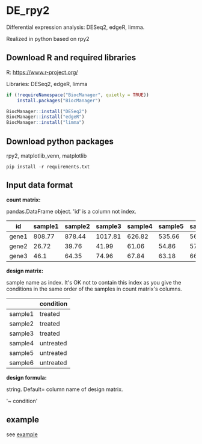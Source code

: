 # DE_rpy2

Differential expression analysis: DESeq2, edgeR, limma. 

Realized in python based on rpy2

## Download R and required libraries

R: https://www.r-project.org/

Libraries: DESeq2, edgeR, limma 

```R
if (!requireNamespace("BiocManager", quietly = TRUE))
    install.packages("BiocManager")

BiocManager::install("DESeq2")
BiocManager::install("edgeR")
BiocManager::install("limma")
```

## Download python packages

rpy2, matplotlib_venn, matplotlib

```
pip install -r requirements.txt
```

## Input data format

**count matrix:**

pandas.DataFrame object. 'id' is a column not index.

| id    | sample1 | sample2 | sample3 | sample4 | sample5 | sample6 |
| ----- | ------- | ------- | ------- | ------- | ------- | ------- |
| gene1 | 808.77  | 878.44  | 1017.81 | 626.82  | 535.66  | 569.03  |
| gene2 | 26.72   | 39.76   | 41.99   | 61.06   | 54.86   | 57.74   |
| gene3 | 46.1    | 64.35   | 74.96   | 67.84   | 63.18   | 66.24   |

**design matrix:**

sample name as index. 
It's OK not to contain this index as you give the conditions in the same order of the samples in count matrix's columns.

|         | condition |
| ------- | --------- |
| sample1 | treated   |
| sample2 | treated   |
| sample3 | treated   |
| sample4 | untreated |
| sample5 | untreated |
| sample6 | untreated |

**design formula:**

string. Default= column name of design matrix.

'~ condition'

## example
see [example]('./example.ipynb')

